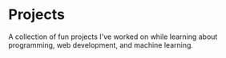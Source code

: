 # Projects
A collection of fun projects I've worked on while learning about programming, web development, and machine learning.
